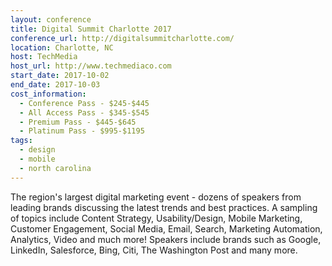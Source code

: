 ```yaml
---
layout: conference
title: Digital Summit Charlotte 2017
conference_url: http://digitalsummitcharlotte.com/
location: Charlotte, NC
host: TechMedia
host_url: http://www.techmediaco.com
start_date: 2017-10-02
end_date: 2017-10-03
cost_information:
  - Conference Pass - $245-$445
  - All Access Pass - $345-$545
  - Premium Pass - $445-$645
  - Platinum Pass - $995-$1195
tags:
  - design
  - mobile
  - north carolina
---
```


The region's largest digital marketing event - dozens of speakers from leading brands discussing the latest trends and best practices. A sampling of topics include Content Strategy, Usability/Design, Mobile Marketing, Customer Engagement, Social Media, Email, Search, Marketing Automation, Analytics, Video and much more! Speakers include brands such as Google, LinkedIn, Salesforce, Bing, Citi, The Washington Post and many more.
